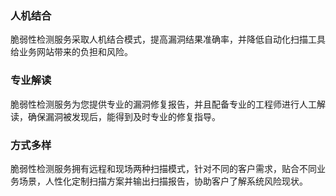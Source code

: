 
### 人机结合
脆弱性检测服务采取人机结合模式，提高漏洞结果准确率，并降低自动化扫描工具给业务网站带来的负担和风险。 

### 专业解读
脆弱性检测服务为您提供专业的漏洞修复报告，并且配备专业的工程师进行人工解读，确保漏洞被发现后，能得到及时专业的修复指导。

### 方式多样
脆弱性检测服务拥有远程和现场两种扫描模式，针对不同的客户需求，贴合不同业务场景，人性化定制扫描方案并输出扫描报告，协助客户了解系统风险现状。
